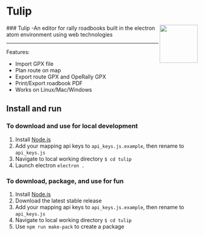 
#  Tulip
<div align="center">
  <img src="assets/tulip-logo3.png" width="100" height="100" align="right"/>
</div>
###  Tulip
-An editor for rally roadbooks built in the electron atom environment using web technologies

****

Features:
* Import GPX file
* Plan route on map
* Export route GPX and OpeRally GPX
* Print/Export roadbook PDF
* Works on Linux/Mac/Windows


## Install and run
### To download and use for local development
1. Install [Node.js](https://nodejs.org/)
2. Add your mapping api keys to `api_keys.js.example`, then rename to `api_keys.js`
3. Navigate to local working directory `$ cd tulip`
4. Launch electron `electron .`

### To download, package, and use for fun
1. Install [Node.js](https://nodejs.org/)
2. Download the latest stable release
3. Add your mapping api keys to `api_keys.js.example`, then rename to `api_keys.js`
4. Navigate to local working directory `$ cd tulip`
5. Use `npm run make-pack` to create a package
